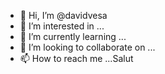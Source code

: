 - 👋 Hi, I’m @davidvesa
- 👀 I’m interested in ...
- 🌱 I’m currently learning ...
- 💞️ I’m looking to collaborate on ...
- 📫 How to reach me ...Salut


<!---
davidvesa/davidvesa is a ✨ special ✨ repository because its `README.md` (this file) appears on your GitHub profile.
You can click the Preview link to take a look at your changes.

--->

